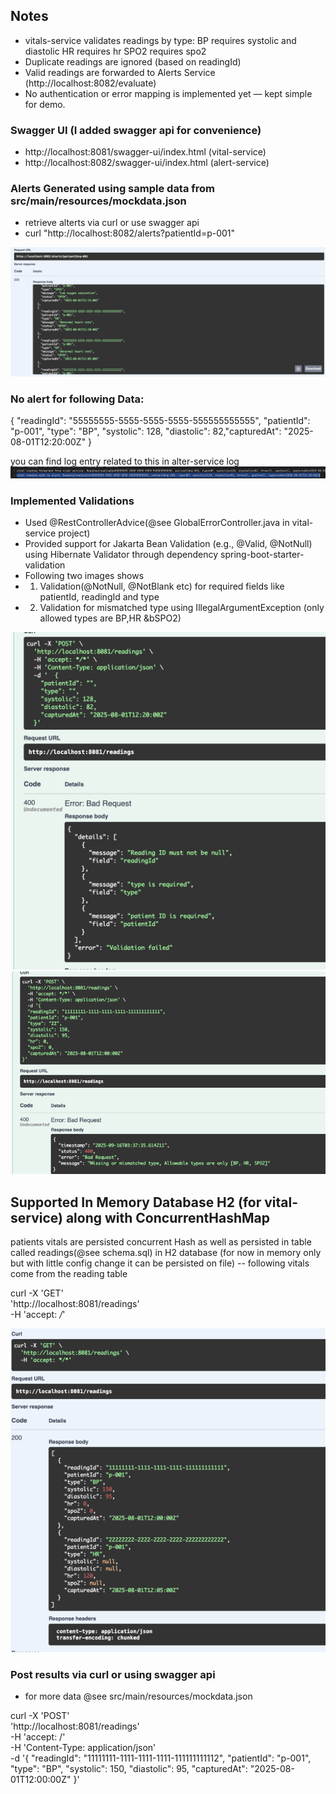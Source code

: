 ##  Notes
- vitals-service validates readings by type:
  BP requires systolic and diastolic
  HR requires hr
  SPO2 requires spo2
-  Duplicate readings are ignored (based on readingId)
-  Valid readings are forwarded to Alerts Service (http://localhost:8082/evaluate)
-  No authentication or error mapping is implemented yet — kept simple for demo.


###  Swagger UI (I added swagger api for convenience)
- http://localhost:8081/swagger-ui/index.html (vital-service)
- http://localhost:8082/swagger-ui/index.html (alert-service)


###  Alerts Generated using sample data from src/main/resources/mockdata.json
- retrieve alterts via curl or use swagger api
- curl "http://localhost:8082/alerts?patientId=p-001"

![img.png](img.png)


###  No alert for following Data:
{
"readingId": "55555555-5555-5555-5555-555555555555",
"patientId": "p-001",
"type": "BP",
"systolic": 128,
"diastolic": 82,"capturedAt": "2025-08-01T12:20:00Z"
}

 you can find log entry related to this  in alter-service log
![img_1.png](img_1.png)


### Implemented Validations 
- Used @RestControllerAdvice(@see GlobalErrorController.java in vital-service project)
- Provided support for Jakarta Bean Validation (e.g., @Valid, @NotNull) using Hibernate Validator 
  through dependency spring-boot-starter-validation
- Following two images shows
- 1. Validation(@NotNull, @NotBlank etc) for required fields like patientId, readingId and type
- 2. Validation for mismatched type using IllegalArgumentException (only allowed types are BP,HR &bSPO2)

![img_2.png](img_2.png)
![img_3.png](img_3.png)

## Supported In Memory Database H2 (for vital-service) along with ConcurrentHashMap 
patients vitals are persisted concurrent Hash as well as persisted in table called readings(@see schema.sql)
in H2 database (for now in memory only but with little config change it can be persisted on file)
-- following vitals come from the reading table

curl -X 'GET' \
'http://localhost:8081/readings' \
-H 'accept: */*'

![img_4.png](img_4.png)


### Post results via curl or using swagger api 
- for more data @see src/main/resources/mockdata.json

curl -X 'POST' \
'http://localhost:8081/readings' \
-H 'accept: /' \
-H 'Content-Type: application/json' \
-d '{
"readingId": "11111111-1111-1111-1111-111111111112",
"patientId": "p-001",
"type": "BP",
"systolic": 150,
"diastolic": 95,
"capturedAt": "2025-08-01T12:00:00Z"
}'








